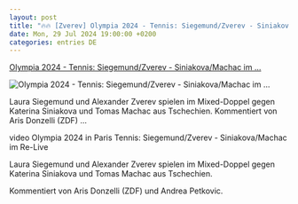 ```yaml
---
layout: post
title: "🔥🔥 [Zverev] Olympia 2024 - Tennis: Siegemund/Zverev - Siniakova/Machac im ..."
date: Mon, 29 Jul 2024 19:00:00 +0200
categories: entries DE
---
```

[Olympia 2024 - Tennis: Siegemund/Zverev - Siniakova/Machac im ...](https://www.sportschau.de/olympia/tennis-siegemund-zverev-cze-im-re-live,video-olympia-tennis-126.html)

![Olympia 2024 - Tennis: Siegemund/Zverev - Siniakova/Machac im ...](https://images.sportschau.de/image/7fddd3c3-00cb-4781-862c-bf5e82ef9a79/AAABkP-VhaM/AAABjwnlFvA/16x9-1280/zverev-siegemund-olympia-mixed-doubles-100.jpg)

Laura Siegemund und Alexander Zverev spielen im Mixed-Doppel gegen Katerina Siniakova und Tomas Machac aus Tschechien. Kommentiert von Aris Donzelli (ZDF) ...

video Olympia 2024 in Paris Tennis: Siegemund/Zverev - Siniakova/Machac im Re-Live

Laura Siegemund und Alexander Zverev spielen im Mixed-Doppel gegen Katerina Siniakova und Tomas Machac aus Tschechien.

Kommentiert von Aris Donzelli (ZDF) und Andrea Petkovic.

